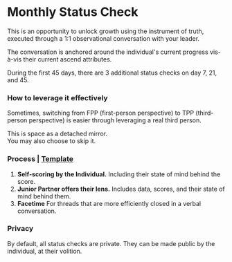 # Monthly Status Check

This is an opportunity to unlock growth using the instrument of truth, executed through a 1:1 observational conversation with your leader.

The conversation is anchored around the individual's current progress vis-à-vis their current ascend attributes.

During the first 45 days, there are 3 additional status checks on day 7, 21, and 45.

### 

### How to leverage it effectively

Sometimes, switching from FPP \(first-person perspective\) to TPP \(third-person perspective\) is easier through leveraging a real third person.   
  
This is space as a detached mirror.   
You may also choose to skip it.

### Process \| [Template](https://docs.google.com/document/d/1x1AkayvXHEQ8kwL1emXxkKf7sFIE7pTMFwCb3c1sYhw/edit?via_commande=true#heading=h.gjdgxs)

1. **Self-scoring by the Individual.** Including their state of mind behind the score.
2. **Junior Partner offers their lens.** Includes data, scores, and their state of mind behind them.
3. **Facetime** For threads that are more efficiently closed in a verbal conversation.

### Privacy

By default, all status checks are private. They can be made public by the individual, at their volition.

